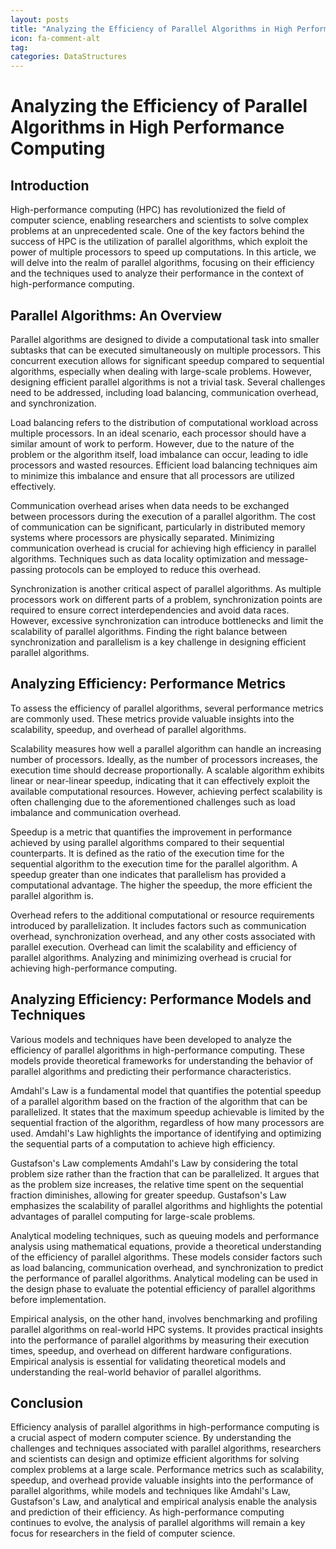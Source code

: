 ```yaml
---
layout: posts
title: "Analyzing the Efficiency of Parallel Algorithms in High Performance Computing"
icon: fa-comment-alt
tag:      
categories: DataStructures
---
```



# Analyzing the Efficiency of Parallel Algorithms in High Performance Computing

## Introduction

High-performance computing (HPC) has revolutionized the field of computer science, enabling researchers and scientists to solve complex problems at an unprecedented scale. One of the key factors behind the success of HPC is the utilization of parallel algorithms, which exploit the power of multiple processors to speed up computations. In this article, we will delve into the realm of parallel algorithms, focusing on their efficiency and the techniques used to analyze their performance in the context of high-performance computing.

## Parallel Algorithms: An Overview

Parallel algorithms are designed to divide a computational task into smaller subtasks that can be executed simultaneously on multiple processors. This concurrent execution allows for significant speedup compared to sequential algorithms, especially when dealing with large-scale problems. However, designing efficient parallel algorithms is not a trivial task. Several challenges need to be addressed, including load balancing, communication overhead, and synchronization.

Load balancing refers to the distribution of computational workload across multiple processors. In an ideal scenario, each processor should have a similar amount of work to perform. However, due to the nature of the problem or the algorithm itself, load imbalance can occur, leading to idle processors and wasted resources. Efficient load balancing techniques aim to minimize this imbalance and ensure that all processors are utilized effectively.

Communication overhead arises when data needs to be exchanged between processors during the execution of a parallel algorithm. The cost of communication can be significant, particularly in distributed memory systems where processors are physically separated. Minimizing communication overhead is crucial for achieving high efficiency in parallel algorithms. Techniques such as data locality optimization and message-passing protocols can be employed to reduce this overhead.

Synchronization is another critical aspect of parallel algorithms. As multiple processors work on different parts of a problem, synchronization points are required to ensure correct interdependencies and avoid data races. However, excessive synchronization can introduce bottlenecks and limit the scalability of parallel algorithms. Finding the right balance between synchronization and parallelism is a key challenge in designing efficient parallel algorithms.

## Analyzing Efficiency: Performance Metrics

To assess the efficiency of parallel algorithms, several performance metrics are commonly used. These metrics provide valuable insights into the scalability, speedup, and overhead of parallel algorithms.

Scalability measures how well a parallel algorithm can handle an increasing number of processors. Ideally, as the number of processors increases, the execution time should decrease proportionally. A scalable algorithm exhibits linear or near-linear speedup, indicating that it can effectively exploit the available computational resources. However, achieving perfect scalability is often challenging due to the aforementioned challenges such as load imbalance and communication overhead.

Speedup is a metric that quantifies the improvement in performance achieved by using parallel algorithms compared to their sequential counterparts. It is defined as the ratio of the execution time for the sequential algorithm to the execution time for the parallel algorithm. A speedup greater than one indicates that parallelism has provided a computational advantage. The higher the speedup, the more efficient the parallel algorithm is.

Overhead refers to the additional computational or resource requirements introduced by parallelization. It includes factors such as communication overhead, synchronization overhead, and any other costs associated with parallel execution. Overhead can limit the scalability and efficiency of parallel algorithms. Analyzing and minimizing overhead is crucial for achieving high-performance computing.

## Analyzing Efficiency: Performance Models and Techniques

Various models and techniques have been developed to analyze the efficiency of parallel algorithms in high-performance computing. These models provide theoretical frameworks for understanding the behavior of parallel algorithms and predicting their performance characteristics.

Amdahl's Law is a fundamental model that quantifies the potential speedup of a parallel algorithm based on the fraction of the algorithm that can be parallelized. It states that the maximum speedup achievable is limited by the sequential fraction of the algorithm, regardless of how many processors are used. Amdahl's Law highlights the importance of identifying and optimizing the sequential parts of a computation to achieve high efficiency.

Gustafson's Law complements Amdahl's Law by considering the total problem size rather than the fraction that can be parallelized. It argues that as the problem size increases, the relative time spent on the sequential fraction diminishes, allowing for greater speedup. Gustafson's Law emphasizes the scalability of parallel algorithms and highlights the potential advantages of parallel computing for large-scale problems.

Analytical modeling techniques, such as queuing models and performance analysis using mathematical equations, provide a theoretical understanding of the efficiency of parallel algorithms. These models consider factors such as load balancing, communication overhead, and synchronization to predict the performance of parallel algorithms. Analytical modeling can be used in the design phase to evaluate the potential efficiency of parallel algorithms before implementation.

Empirical analysis, on the other hand, involves benchmarking and profiling parallel algorithms on real-world HPC systems. It provides practical insights into the performance of parallel algorithms by measuring their execution times, speedup, and overhead on different hardware configurations. Empirical analysis is essential for validating theoretical models and understanding the real-world behavior of parallel algorithms.

## Conclusion

Efficiency analysis of parallel algorithms in high-performance computing is a crucial aspect of modern computer science. By understanding the challenges and techniques associated with parallel algorithms, researchers and scientists can design and optimize efficient algorithms for solving complex problems at a large scale. Performance metrics such as scalability, speedup, and overhead provide valuable insights into the performance of parallel algorithms, while models and techniques like Amdahl's Law, Gustafson's Law, and analytical and empirical analysis enable the analysis and prediction of their efficiency. As high-performance computing continues to evolve, the analysis of parallel algorithms will remain a key focus for researchers in the field of computer science.